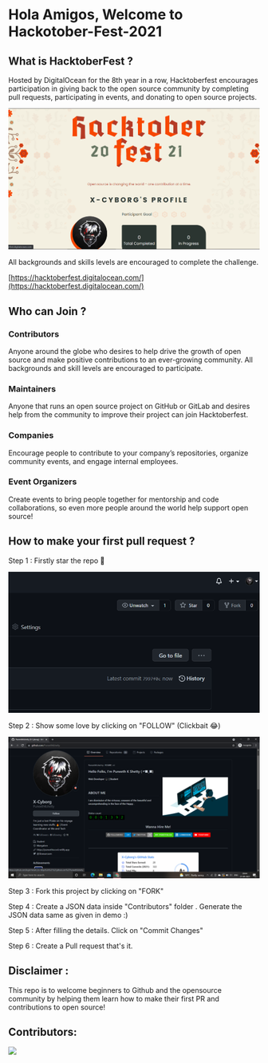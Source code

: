 # Hola Amigos, Welcome to Hackotober-Fest-2021

## What is HacktoberFest ?
Hosted by DigitalOcean for the 8th year in a row, Hacktoberfest encourages participation in giving back to the open source community by completing pull requests, participating in events, and donating to open source projects.

<img src="images/Screenshot (213).png"></img>

All backgrounds and skills levels are encouraged to complete the challenge.

[https://hacktoberfest.digitalocean.com/](https://hacktoberfest.digitalocean.com/)

## Who can Join ?

### Contributors
Anyone around the globe who desires to help drive the growth of open source and make positive contributions to an ever-growing community. All backgrounds and skill levels are encouraged to participate.

### Maintainers
Anyone that runs an open source project on GitHub or GitLab and desires help from the community to improve their project can join Hacktoberfest.

### Companies 
Encourage people to contribute to your company’s repositories, organize community events, and engage internal employees.

### Event Organizers
Create events to bring people together for mentorship and code collaborations, so even more people around the world help support open source!

## How to make your first pull request ?
Step 1 : Firstly star the repo 🌟

<img src="images/Screenshot (205).png"></img>

Step 2 : Show some love by clicking on "FOLLOW" (Clickbait 😂)

<img src="images/Screenshot (206).png"></img>

Step 3 : Fork this project by clicking on "FORK"

Step 4 : Create a JSON data inside "Contributors" folder . Generate the JSON data same as given in demo :)

Step 5 : After filling the details. Click on "Commit Changes"

Step 6 : Create a Pull request that's it.

## Disclaimer : 
This repo is to welcome beginners to Github and the opensource community by helping them learn how to make their first PR and contributions to open source!

## Contributors:
<a href="https://github.com/PuneethKShetty/Hackotober-Fest-2021/graphs/contributors">
  <img src="https://contributors-img.web.app/image?repo=vineethrai/Hackotober-Fest-2021" />
</a>
